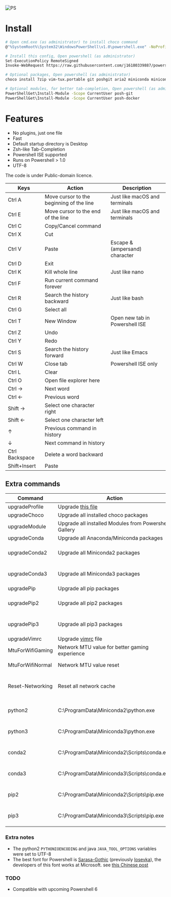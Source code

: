 ![PS](https://i.imgur.com/onDinT2.png)

Install
====
```sh
# Open cmd.exe (as administrator) to install choco command
@"%SystemRoot%\System32\WindowsPowerShell\v1.0\powershell.exe" -NoProfile -InputFormat None -ExecutionPolicy Bypass -Command "iex ((New-Object System.Net.WebClient).DownloadString('https://chocolatey.org/install.ps1'))" && SET "PATH=%PATH%;%ALLUSERSPROFILE%\chocolatey\bin"

# Install this config, Open powershell (as administrator)
Set-ExecutionPolicy RemoteSigned
Invoke-WebRequest https://raw.githubusercontent.com/j16180339887/powershell/master/profile.ps1 -o ~/Documents/WindowsPowerShell/profile.ps1

# Optional packages, Open powershell (as administrator)
choco install 7zip vim-tux.portable git poshgit aria2 miniconda miniconda3 ffmpeg youtube-dl -y

# Optional modules, for better tab-completion, Open powershell (as administrator)
PowerShellGet\Install-Module -Scope CurrentUser posh-git
PowerShellGet\Install-Module -Scope CurrentUser posh-docker
```

Features
=====
* No plugins, just one file
* Fast
* Default startup directory is Desktop
* Zsh-like Tab-Completion
* Powershell ISE supported
* Runs on Powershell > 1.0
* UTF-8

The code is under Public-domain licence.

| Keys      | Action                                                | Description |
| --------- | ----------------------------------------------------- | ----------- |
| Ctrl A    | Move cursor to the beginning of the line              | Just like macOS and terminals |
| Ctrl E    | Move cursor to the end of the line                    | Just like macOS and terminals |
| Ctrl C    | Copy/Cancel command                                   | |
| Ctrl X    | Cut                                                   | |
| Ctrl V    | Paste                                                 | Escape &(ampersand) character |
| Ctrl D    | Exit                                                  | |
| Ctrl K    | Kill whole line                                       | Just like nano |
| Ctrl F    | Run current command forever                           | |
| Ctrl R    | Search the history backward                           | Just like bash |
| Ctrl G    | Select all                                            | |
| Ctrl T    | New Window                                            | Open new tab in Powershell ISE |
| Ctrl Z    | Undo                                                  | |
| Ctrl Y    | Redo                                                  | |
| Ctrl S    | Search the history forward                            | Just like Emacs |
| Ctrl W    | Close tab                                             | Powershell ISE only |
| Ctrl L    | Clear                                                 | |
| Ctrl O    | Open file explorer here                               | |
| Ctrl →    | Next word                                             | |
| Ctrl ←    | Previous word                                         | |
| Shift →   | Select one character right                            | |
| Shift ←   | Select one character left                             | |
| ↑         | Previous command in history                           | |
| ↓         | Next command in history                               | |
| Ctrl Backspace    |  Delete a word backward                       | |
| Shift+Insert      |  Paste                                        | |

## Extra commands

| Command   | Action                                                                    | Description |
| --------- | ------------------------------------------------------------------------- | ----------- |
| upgradeProfile    | Upgrade [this file](https://github.com/j16180339887/powershell)   | |
| upgradeChoco      | Upgrade all installed choco packages                              | |
| upgradeModule     | Upgrade all installed Modules from Powershell Gallery             | |
| upgradeConda      | Upgrade all Anaconda/Miniconda packages                           | |
| upgradeConda2     | Upgrade all Miniconda2 packages                                   | choco install miniconda2 |
| upgradeConda3     | Upgrade all Miniconda3 packages                                   | choco install miniconda3 |
| upgradePip        | Upgrade all pip packages                                          | |
| upgradePip2       | Upgrade all pip2 packages                                         | choco install miniconda2 |
| upgradePip3       | Upgrade all pip3 packages                                         | choco install miniconda3 |
| upgradeVimrc      | Upgrade [vimrc](https://github.com/j16180339887/vimrc) file       | |
| MtuForWifiGaming  | Network MTU value for better gaming experience                    | MTU = 296 |
| MtuForWifiNormal  | Network MTU value reset                                           | MTU = 1500 |
| Reset-Networking  | Reset all network cache                                           | Useful when internet is broken |
| python2           | C:\ProgramData\Miniconda2\python.exe                              | choco install miniconda2 |
| python3           | C:\ProgramData\Miniconda3\python.exe                              | choco install miniconda3 |
| conda2            | C:\ProgramData\Miniconda2\Scripts\conda.exe                       | choco install miniconda2 |
| conda3            | C:\ProgramData\Miniconda3\Scripts\conda.exe                       | choco install miniconda3 |
| pip2              | C:\ProgramData\Miniconda2\Scripts\pip.exe                         | choco install miniconda2 |
| pip3              | C:\ProgramData\Miniconda3\Scripts\pip.exe                         | choco install miniconda3 |


### Extra notes

* The python2 `PYTHONIOENCODING` and java `JAVA_TOOL_OPTIONS` variables were set to UTF-8
* The best font for Powershell is [Sarasa-Gothic](https://github.com/be5invis/Sarasa-Gothic/releases) (previously [Iosevka](https://github.com/be5invis/Iosevka/releases)), the developers of this font works at Microsoft. see [this Chinese post](https://www.zhihu.com/question/19637242/answer/41116173)

### TODO
* Compatible with upcoming Powershell 6
